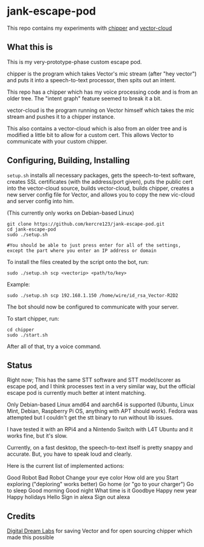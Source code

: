 # jank-escape-pod

This repo contains my experiments with [chipper](https://github.com/digital-dream-labs/chipper) and [vector-cloud](https://github.com/digital-dream-labs/vector-cloud)

## What this is

This is my very-prototype-phase custom escape pod.

chipper is the program which takes Vector's mic stream (after "hey vector") and puts it into a speech-to-text processor, then spits out an intent.

This repo has a chipper which has my voice processing code and is from an older tree. The "intent graph" feature seemed to break it a bit.

vector-cloud is the program running on Vector himself which takes the mic stream and pushes it to a chipper instance.

This also contains a vector-cloud which is also from an older tree and is modified a little bit to allow for a custom cert. This allows Vector to communicate with your custom chipper.

## Configuring, Building, Installing

`setup.sh` installs all necessary packages, gets the speech-to-text software, creates SSL certificates (with the address/port given), puts the public cert into the vector-cloud source, builds vector-cloud, builds chipper, creates a new server config file for Vector, and allows you to copy the new vic-cloud and server config into him.

(This currently only works on Debian-based Linux)

```
git clone https://github.com/kercre123/jank-escape-pod.git
cd jank-escape-pod
sudo ./setup.sh

#You should be able to just press enter for all of the settings, except the part where you enter an IP address or domain
```

To install the files created by the script onto the bot, run:

`sudo ./setup.sh scp <vectorip> <path/to/key>`

Example:

`sudo ./setup.sh scp 192.168.1.150 /home/wire/id_rsa_Vector-R2D2`

The bot should now be configured to communicate with your server.

To start chipper, run:

```
cd chipper
sudo ./start.sh
```

After all of that, try a voice command.


## Status

Right now; This has the same STT software and STT model/scorer as escape pod, and I think processes text in a very similar way, but the official escape pod is currently much better at intent matching.

Only Debian-based Linux amd64 and aarch64 is supported (Ubuntu, Linux Mint, Debian, Raspberry Pi OS, anything with APT should work). Fedora was attempted but I couldn't get the stt binary to run without lib issues.

I have tested it with an RPi4 and a Nintendo Switch with L4T Ubuntu and it works fine, but it's slow.

Currently, on a fast desktop, the speech-to-text itself is pretty snappy and accurate. But, you have to speak loud and clearly.

Here is the current list of implemented actions:

Good Robot
Bad Robot
Change your eye color
How old are you
Start exploring ("deploring" works better)
Go home (or "go to your charger")
Go to sleep
Good morning
Good night
What time is it
Goodbye
Happy new year
Happy holidays
Hello
Sign in alexa
Sign out alexa

## Credits

[Digital Dream Labs](https://github.com/digital-dream-labs) for saving Vector and for open sourcing chipper which made this possible
